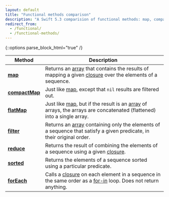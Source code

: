 ```yaml
---
layout: default
title: "Functional methods comparison"
description: "A Swift 5.3 comparision of functional methods: map, compactMap, flatMap, fliter, reduce, sorted, and forEach."
redirect_from: 
  - /functional/
  - /functional-methods/
---
```

{::options parse_block_html="true" /}

| Method | Description |
|--------|-------------|
| **[map](/map)** | Returns an [array](/arrays) that contains the results of mapping a given [closure](/closures) over the elements of a sequence. |
| **[compactMap](/compactmap)** | Just like [map](/map), except that `nil` results are filtered out. |
| **[flatMap](/flatmap)** | Just like [map](/map), but if the result is an [array](/arrays) of arrays, the arrays are concatenated (flattened) into a single array. |
| **[filter](/filter)** | Returns an [array](/arrays) containing only the elements of a sequence that satisfy a given predicate, in their original order. |
| **[reduce](/reduce)** | Returns the result of combining the elements of a sequence using a given [closure](/closures). |
| **[sorted](/sorted)** | Returns the elements of a sequence sorted using a particular predicate. |
| **[forEach](/foreach)** | Calls a [closure](/closures) on each element in a sequence in the same order as a [for-in](/for-in) loop. Does not return anything. |